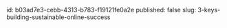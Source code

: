 id: b03ad7e3-cebb-4313-b783-f19121fe0a2e
published: false
slug: 3-keys-building-sustainable-online-success
